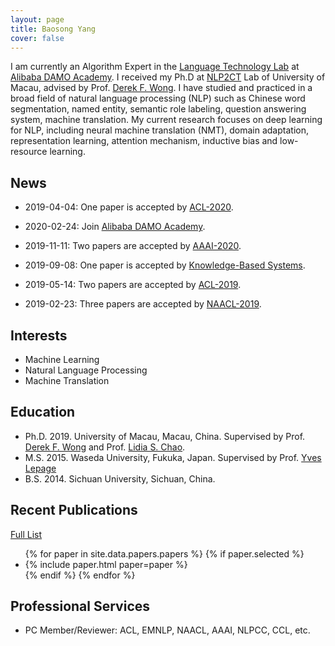 ```yaml
---
layout: page
title: Baosong Yang
cover: false
---
```

I am currently an Algorithm Expert in the [Language Technology Lab](https://damo.alibaba.com/labs/language-technology?lang=en) at [Alibaba DAMO Academy](https://damo.alibaba.com). I received my Ph.D at [NLP2CT](http://nlp2ct.cis.umac.mo/) Lab of University of Macau, advised by Prof. [Derek F. Wong](https://www.fst.um.edu.mo/en/staff/fstfw.html). I have studied and practiced in a broad field of natural language processing (NLP) such as Chinese word segmentation, named entity, semantic role labeling, question answering system, machine translation. My current research focuses on deep learning for NLP, including neural machine translation (NMT),  domain adaptation, representation learning, attention mechanism, inductive bias and low-resource learning.

## News
* 2019-04-04: One paper is accepted by [ACL-2020](http://www.acl2020.org/).

* 2020-02-24: Join [Alibaba DAMO Academy](https://damo.alibaba.com).

* 2019-11-11: Two papers are accepted by [AAAI-2020](https://aaai.org/Conferences/AAAI-20/).

* 2019-09-08: One paper is accepted by [Knowledge-Based Systems](https://www.journals.elsevier.com/knowledge-based-systems).

* 2019-05-14: Two papers are accepted by [ACL-2019](http://www.acl2019.org/).

* 2019-02-23: Three papers are accepted by [NAACL-2019](https://naacl2019.org/).

## Interests
* Machine Learning
* Natural Language Processing
* Machine Translation

## Education
* Ph.D. 2019. University of Macau, Macau, China.
  Supervised by Prof. [Derek F. Wong](https://www.fst.um.edu.mo/en/staff/fstfw.html) and Prof. [Lidia S. Chao](https://www.fst.um.edu.mo/en/staff/cds/lidiasc.html).
* M.S. 2015. Waseda University, Fukuka, Japan.
  Supervised by Prof. [Yves Lepage](https://www.waseda.jp/fsci/gips/other-en/2015/09/08/2164/)
* B.S. 2014. Sichuan University, Sichuan, China.

## Recent Publications
[Full List](/publications/)
<ul>
{% for paper in site.data.papers.papers %}
  {% if paper.selected %}
  <li>
  {% include paper.html paper=paper %}
  </li>
  {% endif %}
{% endfor %}
</ul>

## Professional Services
* PC Member/Reviewer: ACL, EMNLP, NAACL, AAAI, NLPCC, CCL, etc.
